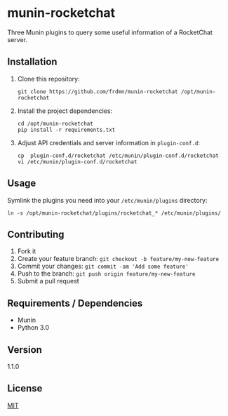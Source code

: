 # munin-rocketchat

Three Munin plugins to query some useful information of a RocketChat server.

## Installation

1. Clone this repository:

    ```
    git clone https://github.com/frdmn/munin-rocketchat /opt/munin-rocketchat
    ```

2. Install the project dependencies:

    ```
    cd /opt/munin-rocketchat
    pip install -r requirements.txt
    ```

3. Adjust API credentials and server information in `plugin-conf.d`:

    ```
    cp  plugin-conf.d/rocketchat /etc/munin/plugin-conf.d/rocketchat
    vi /etc/munin/plugin-conf.d/rocketchat
    ```

## Usage

Symlink the plugins you need into your `/etc/munin/plugins` directory:

```
ln -s /opt/munin-rocketchat/plugins/rocketchat_* /etc/munin/plugins/
```

## Contributing

1. Fork it
2. Create your feature branch: `git checkout -b feature/my-new-feature`
3. Commit your changes: `git commit -am 'Add some feature'`
4. Push to the branch: `git push origin feature/my-new-feature`
5. Submit a pull request

## Requirements / Dependencies

* Munin
* Python 3.0

## Version

1.1.0

## License

[MIT](LICENSE)
